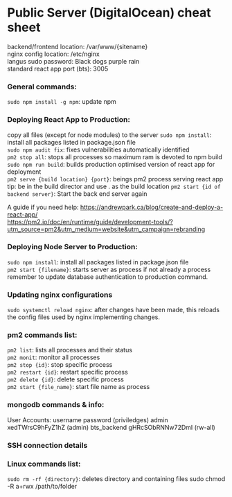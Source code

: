 # Public Server (DigitalOcean) cheat sheet

backend/frontend location: /var/www/{sitename}  
nginx config location: /etc/nginx  
langus sudo password: Black dogs purple rain  
standard react app port (bts): 3005  

### General commands:
`sudo npm install -g npm`: update npm  

### Deploying React App to Production:
copy all files (except for node modules) to the server
`sudo npm install`: install all packages listed in package.json file  
`sudo npm audit fix`: fixes vulnerabilities automatically identified  
`pm2 stop all`: stops all processes so maximum ram is devoted to npm build  
`sudo npm run build`: builds production optimised version of react app for deployment  
`pm2 serve {build location} {port}`: beings pm2 process serving react app  
tip: be in the build director and use . as the build location 
`pm2 start {id of backend server}`: Start the back end server again  

A guide if you need help: https://andrewpark.ca/blog/create-and-deploy-a-react-app/  
https://pm2.io/doc/en/runtime/guide/development-tools/?utm_source=pm2&utm_medium=website&utm_campaign=rebranding

### Deploying Node Server to Production:
`sudo npm install`: install all packages listed in package.json file  
`pm2 start {filename}`: starts server as process if not already a process  
remember to update database authentication to production command.  

### Updating nginx configurations
`sudo systemctl reload nginx`: after changes have been made, this reloads the config files used by nginx implementing changes.

### pm2 commands list:
`pm2 list`: lists all processes and their status  
`pm2 monit`: monitor all processes  
`pm2 stop {id}`: stop specific process  
`pm2 restart {id}`: restart specific process  
`pm2 delete {id}`: delete specific process  
`pm2 start {file_name}`: start file name as process  


### mongodb commands & info:
User Accounts:
username password (priviledges)
admin xedTWrsC9hFyZ1hZ (admin)
bts_backend gHRcSObRNNw72DmI (rw-all)

### SSH connection details

### Linux commands list:
`sudo rm -rf {directory}`: deletes directory and containing files 
sudo chmod -R a+rwx /path/to/folder   